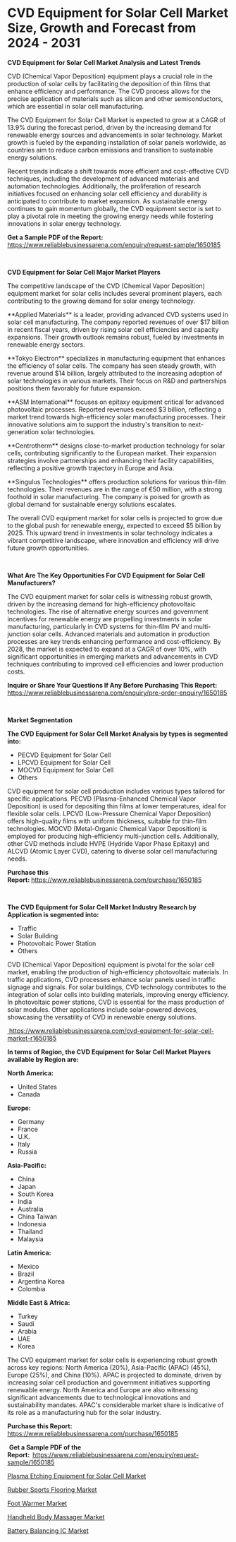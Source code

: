 <p><h1>CVD Equipment for Solar Cell Market Size, Growth and Forecast from 2024 - 2031</h1></p><p><strong>CVD Equipment for Solar Cell Market Analysis and Latest Trends</strong></p>
<p><p>CVD (Chemical Vapor Deposition) equipment plays a crucial role in the production of solar cells by facilitating the deposition of thin films that enhance efficiency and performance. The CVD process allows for the precise application of materials such as silicon and other semiconductors, which are essential in solar cell manufacturing. </p><p>The CVD Equipment for Solar Cell Market is expected to grow at a CAGR of 13.9% during the forecast period, driven by the increasing demand for renewable energy sources and advancements in solar technology. Market growth is fueled by the expanding installation of solar panels worldwide, as countries aim to reduce carbon emissions and transition to sustainable energy solutions. </p><p>Recent trends indicate a shift towards more efficient and cost-effective CVD techniques, including the development of advanced materials and automation technologies. Additionally, the proliferation of research initiatives focused on enhancing solar cell efficiency and durability is anticipated to contribute to market expansion.  As sustainable energy continues to gain momentum globally, the CVD equipment sector is set to play a pivotal role in meeting the growing energy needs while fostering innovations in solar energy technology.</p></p>
<p><strong>Get a Sample PDF of the Report:&nbsp;</strong> <a href="https://www.reliablebusinessarena.com/enquiry/request-sample/1650185?utm_campaign=1174&utm_medium=2&utm_source=Github&utm_content=ia&utm_term=26092024&utm_id=cvd-equipment-for-solar-cell">https://www.reliablebusinessarena.com/enquiry/request-sample/1650185</a></p>
<p>&nbsp;</p>
<p><strong>CVD Equipment for Solar Cell Major Market Players</strong></p>
<p><p>The competitive landscape of the CVD (Chemical Vapor Deposition) equipment market for solar cells includes several prominent players, each contributing to the growing demand for solar energy technology.</p><p>**Applied Materials** is a leader, providing advanced CVD systems used in solar cell manufacturing. The company reported revenues of over $17 billion in recent fiscal years, driven by rising solar cell efficiencies and capacity expansions. Their growth outlook remains robust, fueled by investments in renewable energy sectors.</p><p>**Tokyo Electron** specializes in manufacturing equipment that enhances the efficiency of solar cells. The company has seen steady growth, with revenue around $14 billion, largely attributed to the increasing adoption of solar technologies in various markets. Their focus on R&D and partnerships positions them favorably for future expansion.</p><p>**ASM International** focuses on epitaxy equipment critical for advanced photovoltaic processes. Reported revenues exceed $3 billion, reflecting a market trend towards high-efficiency solar manufacturing processes. Their innovative solutions aim to support the industry's transition to next-generation solar technologies.</p><p>**Centrotherm** designs close-to-market production technology for solar cells, contributing significantly to the European market. Their expansion strategies involve partnerships and enhancing their facility capabilities, reflecting a positive growth trajectory in Europe and Asia.</p><p>**Singulus Technologies** offers production solutions for various thin-film technologies. Their revenues are in the range of €50 million, with a strong foothold in solar manufacturing. The company is poised for growth as global demand for sustainable energy solutions escalates.</p><p>The overall CVD equipment market for solar cells is projected to grow due to the global push for renewable energy, expected to exceed $5 billion by 2025. This upward trend in investments in solar technology indicates a vibrant competitive landscape, where innovation and efficiency will drive future growth opportunities.</p></p>
<p>&nbsp;</p>
<p><strong>What Are The Key Opportunities For CVD Equipment for Solar Cell Manufacturers?</strong></p>
<p><p>The CVD equipment market for solar cells is witnessing robust growth, driven by the increasing demand for high-efficiency photovoltaic technologies. The rise of alternative energy sources and government incentives for renewable energy are propelling investments in solar manufacturing, particularly in CVD systems for thin-film PV and multi-junction solar cells. Advanced materials and automation in production processes are key trends enhancing performance and cost-efficiency. By 2028, the market is expected to expand at a CAGR of over 10%, with significant opportunities in emerging markets and advancements in CVD techniques contributing to improved cell efficiencies and lower production costs.</p></p>
<p><strong>Inquire or Share Your Questions If Any Before Purchasing This Report:</strong> <a href="https://www.reliablebusinessarena.com/enquiry/pre-order-enquiry/1650185?utm_campaign=1174&utm_medium=2&utm_source=Github&utm_content=ia&utm_term=26092024&utm_id=cvd-equipment-for-solar-cell">https://www.reliablebusinessarena.com/enquiry/pre-order-enquiry/1650185</a></p>
<p>&nbsp;</p>
<p><strong>Market Segmentation</strong></p>
<p><strong>The CVD Equipment for Solar Cell Market Analysis by types is segmented into:</strong></p>
<p><ul><li>PECVD Equipment for Solar Cell</li><li>LPCVD Equipment for Solar Cell</li><li>MOCVD Equipment for Solar Cell</li><li>Others</li></ul></p>
<p><p>CVD equipment for solar cell production includes various types tailored for specific applications. PECVD (Plasma-Enhanced Chemical Vapor Deposition) is used for depositing thin films at lower temperatures, ideal for flexible solar cells. LPCVD (Low-Pressure Chemical Vapor Deposition) offers high-quality films with uniform thickness, suitable for thin-film technologies. MOCVD (Metal-Organic Chemical Vapor Deposition) is employed for producing high-efficiency multi-junction cells. Additionally, other CVD methods include HVPE (Hydride Vapor Phase Epitaxy) and ALCVD (Atomic Layer CVD), catering to diverse solar cell manufacturing needs.</p></p>
<p><strong>Purchase this Report:&nbsp;</strong><a href="https://www.reliablebusinessarena.com/purchase/1650185?utm_campaign=1174&utm_medium=2&utm_source=Github&utm_content=ia&utm_term=26092024&utm_id=cvd-equipment-for-solar-cell">https://www.reliablebusinessarena.com/purchase/1650185</a></p>
<p>&nbsp;</p>
<p><strong>The CVD Equipment for Solar Cell Market Industry Research by Application is segmented into:</strong></p>
<p><ul><li>Traffic</li><li>Solar Building</li><li>Photovoltaic Power Station</li><li>Others</li></ul></p>
<p><p>CVD (Chemical Vapor Deposition) equipment is pivotal for the solar cell market, enabling the production of high-efficiency photovoltaic materials. In traffic applications, CVD processes enhance solar panels used in traffic signage and signals. For solar buildings, CVD technology contributes to the integration of solar cells into building materials, improving energy efficiency. In photovoltaic power stations, CVD is essential for the mass production of solar modules. Other applications include solar-powered devices, showcasing the versatility of CVD in renewable energy solutions.</p></p>
<p><a href="https://www.reliablebusinessarena.com/cvd-equipment-for-solar-cell-market-r1650185?utm_campaign=1174&utm_medium=2&utm_source=Github&utm_content=ia&utm_term=26092024&utm_id=cvd-equipment-for-solar-cell">&nbsp;https://www.reliablebusinessarena.com/cvd-equipment-for-solar-cell-market-r1650185</a></p>
<p><strong>In terms of Region, the CVD Equipment for Solar Cell Market Players available by Region are:</strong></p>
<p>
    <p> <strong> North America: </strong>
        <ul>
            <li>United States</li>
            <li>Canada</li>
        </ul>
        </p> 
    <p> <strong> Europe: </strong>
        <ul>
            <li>Germany</li>
            <li>France</li>
            <li>U.K.</li>
            <li>Italy</li>
            <li>Russia</li>
        </ul>
        </p> 
    <p> <strong> Asia-Pacific: </strong>
        <ul>
            <li>China</li>
            <li>Japan</li>
            <li>South Korea</li>
            <li>India</li>
            <li>Australia</li>
            <li>China Taiwan</li>
            <li>Indonesia</li>
            <li>Thailand</li>
            <li>Malaysia</li>
        </ul>
        </p> 
    <p> <strong> Latin America: </strong>
        <ul>
            <li>Mexico</li>
            <li>Brazil</li>
            <li>Argentina Korea</li>
            <li>Colombia</li>
        </ul>
        </p> 
    <p> <strong> Middle East & Africa: </strong>
        <ul>
            <li>Turkey</li>
            <li>Saudi</li>
            <li>Arabia</li>
            <li>UAE</li>
            <li>Korea</li>
        </ul>
    </p>
    </p>
<p><p>The CVD equipment market for solar cells is experiencing robust growth across key regions: North America (20%), Asia-Pacific (APAC) (45%), Europe (25%), and China (10%). APAC is projected to dominate, driven by increasing solar cell production and government initiatives supporting renewable energy. North America and Europe are also witnessing significant advancements due to technological innovations and sustainability mandates. APAC's considerable market share is indicative of its role as a manufacturing hub for the solar industry.</p></p>
<p><strong>Purchase this Report: </strong><a href="https://www.reliablebusinessarena.com/purchase/1650185?utm_campaign=1174&utm_medium=2&utm_source=Github&utm_content=ia&utm_term=26092024&utm_id=cvd-equipment-for-solar-cell">https://www.reliablebusinessarena.com/purchase/1650185</a></p>
<p>&nbsp;<strong>Get a Sample PDF of the Report:&nbsp;&nbsp;</strong><a href="https://www.reliablebusinessarena.com/enquiry/request-sample/1650185?utm_campaign=1174&utm_medium=2&utm_source=Github&utm_content=ia&utm_term=26092024&utm_id=cvd-equipment-for-solar-cell">https://www.reliablebusinessarena.com/enquiry/request-sample/1650185</a></p>
<p><strong></strong></p>
<p><p><a href="https://github.com/prosalinda88/Market-Research-Report-List-6/blob/main/plasma-etching-equipment-for-solar-cell-market.md?utm_campaign=1174&utm_medium=2&utm_source=Github&utm_content=ia&utm_term=26092024&utm_id=cvd-equipment-for-solar-cell">Plasma Etching Equipment for Solar Cell Market</a></p><p><a href="https://www.linkedin.com/pulse/future-trends-global-rubber-sports-flooring-market-insights-yflxe?trackingId=00UO8g%2BoSo6OhyYcMk4%2ByA%3D%3D&utm_campaign=1174&utm_medium=2&utm_source=Github&utm_content=ia&utm_term=26092024&utm_id=cvd-equipment-for-solar-cell">Rubber Sports Flooring Market</a></p><p><a href="https://issuu.com/reportprime-2/docs/foot-warmer-market-size-2030.pptx_6b578482c526d7?utm_campaign=1174&utm_medium=2&utm_source=Github&utm_content=ia&utm_term=26092024&utm_id=cvd-equipment-for-solar-cell">Foot Warmer Market</a></p><p><a href="https://issuu.com/reportprime-2/docs/handheld-body-massager-market-size-_e72337fd324903?utm_campaign=1174&utm_medium=2&utm_source=Github&utm_content=ia&utm_term=26092024&utm_id=cvd-equipment-for-solar-cell">Handheld Body Massager Market</a></p><p><a href="https://www.linkedin.com/pulse/global-battery-balancing-ic-market-exploring-share-trends-jwozc?trackingId=ahztZZdLSnusTdVMMwTmJg%3D%3D&utm_campaign=1174&utm_medium=2&utm_source=Github&utm_content=ia&utm_term=26092024&utm_id=cvd-equipment-for-solar-cell">Battery Balancing IC Market</a></p></p>